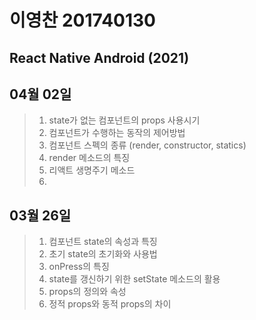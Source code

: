 # 이영찬 201740130
## React Native Android (2021)

## 04월 02일
>1. state가 없는 컴포넌트의 props 사용시기
>2. 컴포넌트가 수행하는 동작의 제어방법
>3. 컴포넌트 스펙의 종류 (render, constructor, statics)
>4. render 메소드의 특징
>5. 리액트 생명주기 메소드
>6. 

## 03월 26일
>1. 컴포넌트 state의 속성과 특징
>2. 초기 state의 초기화와 사용법
>3. onPress의 특징    
>4. state를 갱신하기 위한 setState 메소드의 활용
>5. props의 정의와 속성
>6. 정적 props와 동적 props의 차이